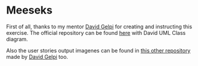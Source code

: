 
# Meeseks
First of all, thanks to my mentor [David Gelpi](https://github.com/dfleta) for creating and instructing this exercise.
The official repository can be found [here](https://github.com/dfleta/proxy-pattern-mrMeeseks-js) with David UML Class diagram.


Also the user stories output imagenes can be found in [this other repository](https://github.com/dfleta/proxy-pattern-mrMeeseks-js) made by [David Gelpi](https://github.com/dfleta) too.
